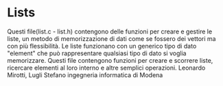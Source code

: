 # Lists
Questi file(list.c - list.h) contengono delle funzioni per creare e gestire le liste, un metodo di memorizzazione di dati come se fossero dei vettori ma con più flessibilità. Le liste funzionano con un generico tipo di dato "element" che può rappresentare qualsiasi tipo di dato si voglia memorizzare. Questi file contengono funzioni per creare e scorrere liste, ricercare elementi al loro interno e altre semplici operazioni.
Leonardo Mirotti, Lugli Stefano ingegneria informatica di Modena

